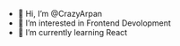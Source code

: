 - 👋 Hi, I’m @CrazyArpan
- 👀 I’m interested in Frontend Devolopment
- 🌱 I’m currently learning React


<!---
CrazyArpan/CrazyArpan is a ✨ special ✨ repository because its `README.md` (this file) appears on your GitHub profile.
You can click the Preview link to take a look at your changes.
--->
